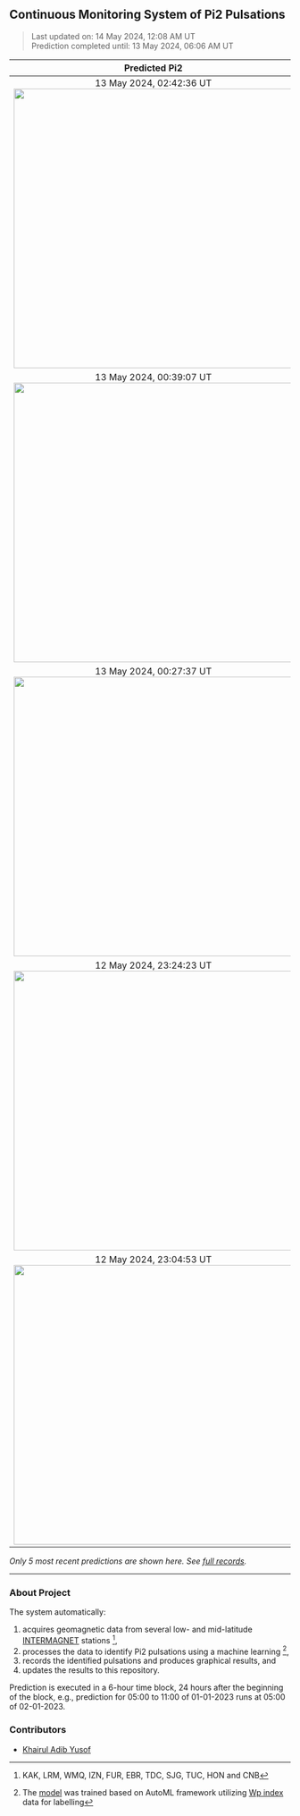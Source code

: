 ## Continuous Monitoring System of Pi2 Pulsations
  
> Last updated on: 14 May 2024, 12:08 AM UT  
> Prediction completed until: 13 May 2024, 06:06 AM UT  
  

| Predicted Pi2 | AE index |
| :---: | :---: |
| 13 May 2024, 02:42:36 UT <img src="predicted-pi2/2024-05-13%2002-42-36%20UT%20SJG.png" width="500"/> |  13 May 2024 <img src="wdc-ae/2024-05-13%2002-42-36%20UT%20SJG%2020240513.png" width="500"/> |
| 13 May 2024, 00:39:07 UT <img src="predicted-pi2/2024-05-13%2000-39-07%20UT%20FUR.png" width="500"/> |  13 May 2024 <img src="wdc-ae/2024-05-13%2000-39-07%20UT%20FUR%2020240513.png" width="500"/> |
| 13 May 2024, 00:27:37 UT <img src="predicted-pi2/2024-05-13%2000-27-37%20UT%20FUR.png" width="500"/> |  13 May 2024 <img src="wdc-ae/2024-05-13%2000-27-37%20UT%20FUR%2020240513.png" width="500"/> |
| 12 May 2024, 23:24:23 UT <img src="predicted-pi2/2024-05-12%2023-24-23%20UT%20FUR.png" width="500"/> |  12 May 2024 <img src="wdc-ae/2024-05-12%2023-24-23%20UT%20FUR%2020240512.png" width="500"/> |
| 12 May 2024, 23:04:53 UT <img src="predicted-pi2/2024-05-12%2023-04-53%20UT%20FUR.png" width="500"/> |  12 May 2024 <img src="wdc-ae/2024-05-12%2023-04-53%20UT%20FUR%2020240512.png" width="500"/> |
  
*Only 5 most recent predictions are shown here. See [full records](FullRecords.md).*  
  
---
  
### About Project
  
The system automatically:  
1. acquires geomagnetic data from several low- and mid-latitude [INTERMAGNET](https://www.intermagnet.org/data-donnee/download-eng.php) stations [^1],  
2. processes the data to identify Pi2 pulsations using a machine learning  [^2],  
3. records the identified pulsations and produces graphical results, and 
4. updates the results to this repository.  
  
Prediction is executed in a 6-hour time block, 24 hours after the beginning of the block, e.g., prediction for 05:00 to 11:00 of 01-01-2023 runs at 05:00 of 02-01-2023.
  
### Contributors
  
- [Khairul Adib Yusof](https://github.com/khairuladib94)  
  
[^1]: KAK, LRM, WMQ, IZN, FUR, EBR, TDC, SJG, TUC, HON and CNB   
[^2]: The [model](Model.mat) was trained based on AutoML framework utilizing [Wp index](https://www.isee.nagoya-u.ac.jp/~nose.masahito/s-cubed/data/) data for labelling   
